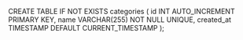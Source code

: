 CREATE TABLE IF NOT EXISTS categories (
  id INT AUTO_INCREMENT PRIMARY KEY,
  name VARCHAR(255) NOT NULL UNIQUE,
  created_at TIMESTAMP DEFAULT CURRENT_TIMESTAMP
);
